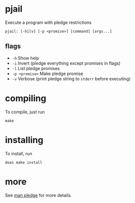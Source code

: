 # pjail
Execute a program with pledge restrictions 

```
pjail: [-hilv] [-p <promise>] [command] [args...]
```

## flags

- `-h` Show help
- `-i` Invert (pledge everything except promises in flags)
- `-l` List pledge promises
- `-p <promise>` Make pledge promise
- `-v` Verbose (print pledge string to `stderr` before executing)

# compiling
To compile, just run

```shell
make
```

# installing

To install, run

```shell
doas make install
```

# more
See [man pledge](https://man.openbsd.org/pledge.2) for more details.
